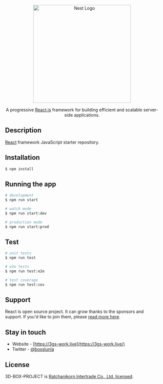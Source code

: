<p align="center">
  <a href="https://reactjs.org/" target="blank"><img src="https://miro.medium.com/max/578/1*GqKCwu0iDD0h3XRn8OB9Kw.png" width="320" alt="Nest Logo" /></a>
</p>

[circleci-image]: https://img.shields.io/circleci/build/github/nestjs/nest/master?token=abc123def456
[circleci-url]: https://circleci.com/gh/nestjs/nest

  <p align="center">A progressive <a href="http://nodejs.org" target="_blank">React.js</a> framework for building efficient and scalable server-side applications.</p>
  <!--[![Backers on Open Collective](https://opencollective.com/nest/backers/badge.svg)](https://opencollective.com/nest#backer)
  [![Sponsors on Open Collective](https://opencollective.com/nest/sponsors/badge.svg)](https://opencollective.com/nest#sponsor)-->

## Description

[React](https://github.com/reactjs) framework JavaScript starter repository.

## Installation

```bash
$ npm install
```

## Running the app

```bash
# development
$ npm run start

# watch mode
$ npm run start:dev

# production mode
$ npm run start:prod
```

## Test

```bash
# unit tests
$ npm run test

# e2e tests
$ npm run test:e2e

# test coverage
$ npm run test:cov
```

## Support

React is open source project. It can grow thanks to the sponsors and support. If you'd like to join them, please [read more here](https://reactjs.org/docs/getting-started.html).

## Stay in touch

- Website - [https://3gs-work.live](https://3gs-work.live/)
- Twitter - [@bosslunla](https://twitter.com/bosslunla)

## License

3D-BOX-PROJECT is [Ratchanikorn Intertrade Co., Ltd. licensed](LICENSE).

